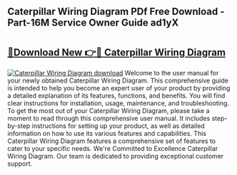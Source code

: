 ## Caterpillar Wiring Diagram PDf Free Download - Part-16M Service Owner Guide ad1yX

# <h2><a href="http://dfmyg1z.blite.top/?on=Caterpillar+Wiring+Diagram">🔗Download New 👉🔴 Caterpillar Wiring Diagram</a></h2>

[![Caterpillar Wiring Diagram download](https://i.imgur.com/lujVjoI.png)](http://dfmyg1z.blite.top/?on=Caterpillar+Wiring+Diagram)
Welcome to the user manual for your newly obtained Caterpillar Wiring Diagram. This comprehensive guide is intended to help you become an expert user of your product by providing a detailed explanation of its features, functions, and benefits. You will find clear instructions for installation, usage, maintenance, and troubleshooting. To get the most out of your Caterpillar Wiring Diagram, please take a moment to read through this comprehensive user manual. It includes step-by-step instructions for setting up your product, as well as detailed information on how to use its various features and capabilities. This Caterpillar Wiring Diagram features a comprehensive set of features to cater to your specific needs. We're Committed to Excellence Caterpillar Wiring Diagram. Our team is dedicated to providing exceptional customer support.
